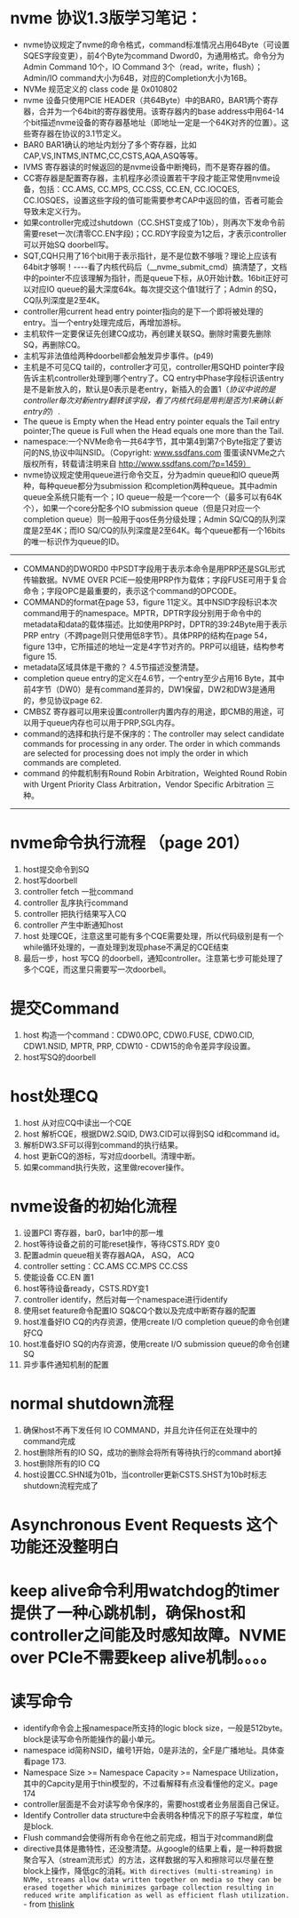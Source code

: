 # nvme 协议1.3版学习笔记：
- nvme协议规定了nvme的命令格式，command标准情况占用64Byte（可设置SQES字段变更），前4个Byte为command Dword0，为通用格式。命令分为Admin Command 10个，IO Command 3个（read，write，flush）；Admin/IO command大小为64B，对应的Completion大小为16B。
- NVMe 规范定义的 class code 是 0x010802
- nvme 设备只使用PCIE HEADER（共64Byte）中的BAR0，BAR1两个寄存器，合并为一个64bit的寄存器使用。该寄存器内的base address中用64-14个bit描述nvme设备的寄存器基地址（即地址一定是一个64K对齐的位置）。这些寄存器在协议的3.1节定义。
- BAR0 BAR1确认的地址内划分了多个寄存器，比如CAP,VS,INTMS,INTMC,CC,CSTS,AQA,ASQ等等。
- IVMS 寄存器读的时候返回的是nvme设备中断掩码，而不是寄存器的值。
- CC寄存器是配置寄存器，主机程序必须设置若干字段才能正常使用nvme设备，包括：CC.AMS, CC.MPS, CC.CSS, CC.EN, CC.IOCQES, CC.IOSQES，设置这些字段的值可能需要参考CAP中返回的值，否者可能会导致未定义行为。
- 如果controller完成过shutdown（CC.SHST变成了10b），则再次下发命令前需要reset一次(清零CC.EN字段)；CC.RDY字段变为1之后，才表示controller可以开始SQ doorbell写。
- SQT,CQH只用了16个bit用于表示指针，是不是位数不够哦？理论上应该有64bit才够啊！----看了内核代码后（__nvme_submit_cmd）搞清楚了，文档中的pointer不应该理解为指针，而是queue下标，从0开始计数。16bit正好可以对应IO queue的最大深度64k。每次提交这个值1就行了；Admin 的SQ，CQ队列深度是2至4K。
- controller用current head entry pointer指向的是下一个即将被处理的entry。当一个entry处理完成后，再增加游标。
- 主机软件一定要保证先创建CQ成功，再创建关联SQ。删除时需要先删除SQ，再删除CQ。
- 主机写非法值给两种doorbell都会触发异步事件。(p49)
- 主机是不可见CQ tail的，controller才可见，controller用SQHD pointer字段告诉主机controller处理到哪个entry了。CQ entry中Phase字段标识该entry是不是新放入的，默认是0表示是老entry，新插入的会置1（_协议中说的是controller每次对新entry翻转该字段，看了内核代码是用判是否为1来确认新entry的_）.
- The queue is Empty when the Head entry pointer equals the Tail entry pointer;The queue is Full when the Head equals one more than the Tail.
- namespace:一个NVMe命令一共64字节，其中第4到第7个Byte指定了要访问的NS,协议中叫NSID。（Copyright: www.ssdfans.com 蛋蛋读NVMe之六 版权所有，转载请注明来自 http://www.ssdfans.com/?p=1459）
- nvme协议规定使用queue进行命令交互，分为admin queue和IO queue两种，每种queue都分为submission 和completion两种queue。其中admin queue全系统只能有一个；IO queue一般是一个core一个（最多可以有64K个），如果一个core分配多个IO submission queue（但是只对应一个completion queue）则一般用于qos任务分级处理；Admin SQ/CQ的队列深度是2至4K；而IO SQ/CQ的队列深度是2至64K。每个queue都有一个16bits的唯一标识作为queue的ID。
***
- COMMAND的DWORD0 中PSDT字段用于表示本命令是用PRP还是SGL形式传输数据。NVME OVER PCIE一般使用PRP作为载体；字段FUSE可用于复合命令；字段OPC是最重要的，表示这个command的OPCODE。
- COMMAND的format在page 53，figure 11定义。其中NSID字段标识本次command用于的namespace。MPTR，DPTR字段分别用于命令中的metadata和data的载体描述。比如使用PRP时，DPTR的39:24Byte用于表示PRP entry（不跨page则只使用低8字节）。具体PRP的结构在page 54，figure 13中，它所描述的地址一定是4字节对齐的。PRP可以组链，结构参考figure 15.
- metadata区域具体是干撒的？ 4.5节描述没整清楚。
- completion queue entry的定义在4.6节，一个entry至少占用16 Byte，其中前4字节（DW0）是有command差异的，DW1保留，DW2和DW3是通用的，参见协议page 62.
- CMBSZ 寄存器可以用来设置controller内置内存的用途，即CMB的用途，可以用于queue内存也可以用于PRP,SGL内存。
- command的选择和执行是不保序的：The controller may select candidate commands for processing in any order. The order in which commands are selected for processing does not imply the order in which commands are completed.
- command 的仲裁机制有Round Robin Arbitration，Weighted Round Robin with Urgent Priority Class Arbitration，Vendor Specific Arbitration 三种。
***

# nvme命令执行流程 （page 201）
1. host提交命令到SQ
2. host写doorbell
3. controller fetch 一批command
4. controller 乱序执行command
5. controller 把执行结果写入CQ
6. controller 产生中断通知host
7. host 处理CQE，注意这里可能有多个CQE需要处理，所以代码级别是有一个while循环处理的，一直处理到发现phase不满足的CQE结束
8. 最后一步，host 写CQ 的doorbell，通知controller。注意第七步可能处理了多个CQE，而这里只需要写一次doorbell。

# 提交Command
1. host 构造一个command：CDW0.OPC, CDW0.FUSE, CDW0.CID, CDW1.NSID, MPTR, PRP, CDW10 - CDW15的命令差异字段设置。
2. host写SQ的doorbell

# host处理CQ
1. host 从对应CQ中读出一个CQE
2. host 解析CQE，根据DW2.SQID, DW3.CID可以得到SQ id和command id。
3. 解析DW3.SF可以得到command的执行结果。
4. host 更新CQ的游标，写对应doorbell。清理中断。
5. 如果command执行失败，这里做recover操作。

# nvme设备的初始化流程
1. 设置PCI 寄存器，bar0，bar1中的那一堆
2. host等待设备之前的可能reset操作，等待CSTS.RDY 变0
3. 配置admin queue相关寄存器AQA， ASQ， ACQ
4. controller setting：CC.AMS CC.MPS CC.CSS
5. 使能设备 CC.EN 置1
6. host等待设备ready，CSTS.RDY变1
7. controller identify，然后对每一个namespace进行identify
8. 使用set feature命令配置IO SQ&CQ个数以及完成中断寄存器的配置
9. host准备好IO CQ的内存资源，使用create I/O completion queue的命令创建好CQ
10. host准备好IO SQ的内存资源，使用create I/O submission queue的命令创建SQ
11. 异步事件通知机制的配置

# normal shutdown流程
1. 确保host不再下发任何 IO COMMAND，并且允许任何正在处理中的command完成
2. host删除所有的IO SQ，成功的删除会将所有等待执行的command abort掉
3. host删除所有的IO CQ
4. host设置CC.SHN域为01b，当controller更新CSTS.SHST为10b时标志shutdown流程完成了

# Asynchronous Event Requests 这个功能还没整明白

# keep alive命令利用watchdog的timer提供了一种心跳机制，确保host和controller之间能及时感知故障。NVME over PCIe不需要keep alive机制。。。。

# 读写命令
- identify命令会上报namespace所支持的logic block size，一般是512byte。block是读写命令所能操作的最小单元。
- namespace id简称NSID，编号1开始，0是非法的，全F是广播地址。具体查看page 173.
- Namespace Size >= Namespace Capacity >= Namespace Utilization，其中的Capcity是用于thin模型的，不过看解释有点没看懂他的定义。page 174
- controller层面是不会对读写命令保序的，需要host或者业务层面自己保证。
- Identify Controller data structure中会表明各种情况下的原子写粒度，单位是block.
- Flush command会使得所有命令在他之前完成，相当于对command刷盘
- directive具体是撒特性，还没整清楚。从google的结果上看，是一种将数据聚合写入（stream流形式）的方法，这样数据的写入和擦除可以尽量在整block上操作，降低gc的消耗。`With directives (multi-streaming) in NVMe, streams allow data written together on media so they can be erased together which minimizes garbage collection resulting in reduced write amplification as well as efficient flash utilization.` - from [thislink](http://blog.seagate.com/intelligent/a-review-of-nvme-optional-features-for-cloud-ssd-customization/)


